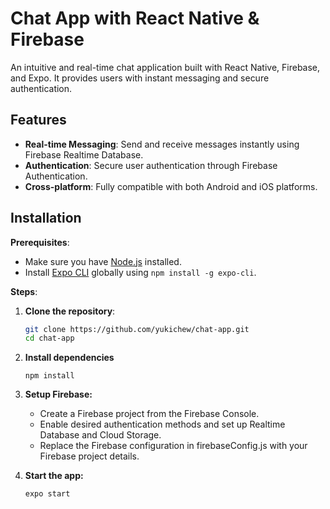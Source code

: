 # Chat App with React Native & Firebase

An intuitive and real-time chat application built with React Native, Firebase, and Expo. It provides users with instant messaging and secure authentication.

## Features

- **Real-time Messaging**: Send and receive messages instantly using Firebase Realtime Database.
- **Authentication**: Secure user authentication through Firebase Authentication.
- **Cross-platform**: Fully compatible with both Android and iOS platforms.

## Installation

**Prerequisites**:

- Make sure you have [Node.js](https://nodejs.org/) installed.
- Install [Expo CLI](https://docs.expo.dev/get-started/installation/) globally using `npm install -g expo-cli`.

**Steps**:

1. **Clone the repository**:

   ```bash
   git clone https://github.com/yukichew/chat-app.git
   cd chat-app
   ```

2. **Install dependencies**

   ```bashxx
   npm install
   ```

3. **Setup Firebase:**

   - Create a Firebase project from the Firebase Console.
   - Enable desired authentication methods and set up Realtime Database and Cloud Storage.
   - Replace the Firebase configuration in firebaseConfig.js with your Firebase project details.

4. **Start the app:**

   ```bash
   expo start
   ```
